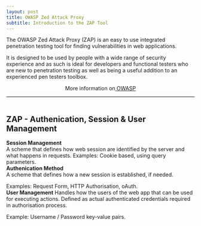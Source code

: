```yaml
---
layout: post
title: OWASP Zed Attack Proxy
subtitle: Introduction to the ZAP Tool
---
```


<div style="border-bottom:1px solid black">

The OWASP Zed Attack Proxy (ZAP) is an easy to use integrated penetration testing tool for finding vulnerabilities in web applications.

It is designed to be used by people with a wide range of security experience and as such is ideal for developers and functional testers who are new to penetration testing as well as being a useful addition to an experienced pen testers toolbox.

 <p style="text-align:center"> More information on<a href="https://www.owasp.org/index.php/Main_Page"> OWASP</a></p>

</div>

<br>

## ZAP - Authenication, Session & User Management 

<strong>Session Management</strong>
<br>
A scheme that defines how web session are identified by the server and what happens in requests.
Examples: Cookie based, using query parameters.
<br>
<strong>Authenication Method</strong>
<br>
A scheme that defines how a new session is established, if needed.

Examples: Request Form, HTTP Authorisation, oAuth.
<br>
<strong>User Management</strong>
Handles how the users of the web app that can be used for executing actions.
Defined as actual authenticated credentials required in authorisation process.

Example: Username / Password key-value pairs.

<br>








